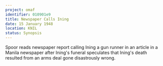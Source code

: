 ```yaml
---
project: omaf
identifier: 010901e9
title: Newspaper Calls Ining
date: 15 January 1948
location: KNIL
status: Synopsis
---
```


Spoor reads newspaper report calling Ining a gun runner in an article in a Manila
newspaper after Ining's funeral speculates that Ining's death
resulted from an arms deal gone disastrously wrong.


